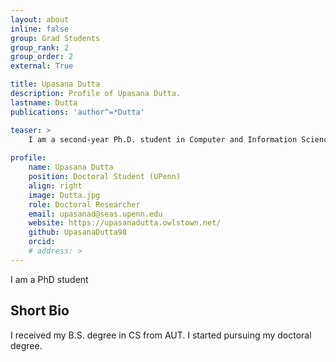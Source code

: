 ```yaml
---
layout: about
inline: false
group: Grad Students
group_rank: 2
group_order: 2
external: True

title: Upasana Dutta
description: Profile of Upasana Dutta.
lastname: Dutta
publications: 'author^=*Dutta'

teaser: >
    I am a second-year Ph.D. student in Computer and Information Science at the University of Pennsylvania.
    
profile:
    name: Upasana Dutta
    position: Doctoral Student (UPenn)  
    align: right
    image: Dutta.jpg
    role: Doctoral Researcher
    email: upasanad@seas.upenn.edu
    website: https://upasanadutta.owlstown.net/
    github: UpasanaDutta98
    orcid: 
    # address: >
---
```


I am a PhD student

## Short Bio

I received my B.S. degree in CS from AUT. I started pursuing my doctoral degree.